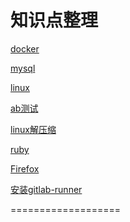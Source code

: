 知识点整理
===================

[docker](docker/docker.md)

[mysql](database/mysql.md)

[linux](ubuntu/linux.md)

[ab测试](ubuntu/ab_test.md)

[linux解压缩](ubuntu/tar.md)

[ruby](ruby/magical.md)

[Firefox](firefox/firefox.md)

[安装gitlab-runner](ubuntu/install_gitlab_runner.md)

===================